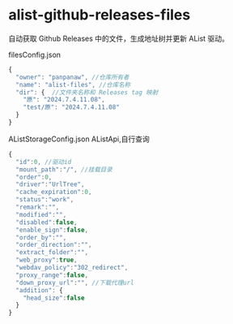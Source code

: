 # alist-github-releases-files
自动获取 Github Releases 中的文件，生成地址树并更新 AList 驱动。

filesConfig.json
``` javascript
{
  "owner": "panpanaw", //仓库所有者
  "name": "alist-files", //仓库名称
  "dir": {  //文件夹名称和 Releases tag 映射
    "原": "2024.7.4.11.08",
    "test/原": "2024.7.4.11.08"
  }
}
```

AListStorageConfig.json AListApi,自行查询
``` javascript
{
  "id":0, //驱动id
  "mount_path":"/", //挂载目录
  "order":0,
  "driver":"UrlTree",
  "cache_expiration":0,
  "status":"work",
  "remark":"",
  "modified":"",
  "disabled":false,
  "enable_sign":false,
  "order_by":"",
  "order_direction":"",
  "extract_folder":"",
  "web_proxy":true,
  "webdav_policy":"302_redirect",
  "proxy_range":false,
  "down_proxy_url":"", //下载代理url
  "addition": {
    "head_size":false
  }
}
```
